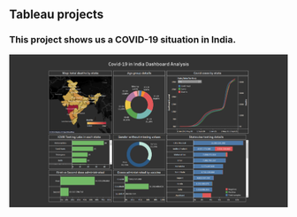 ## Tableau projects 

### This project shows us a COVID-19 situation in India.

![alt text](img1.png)
